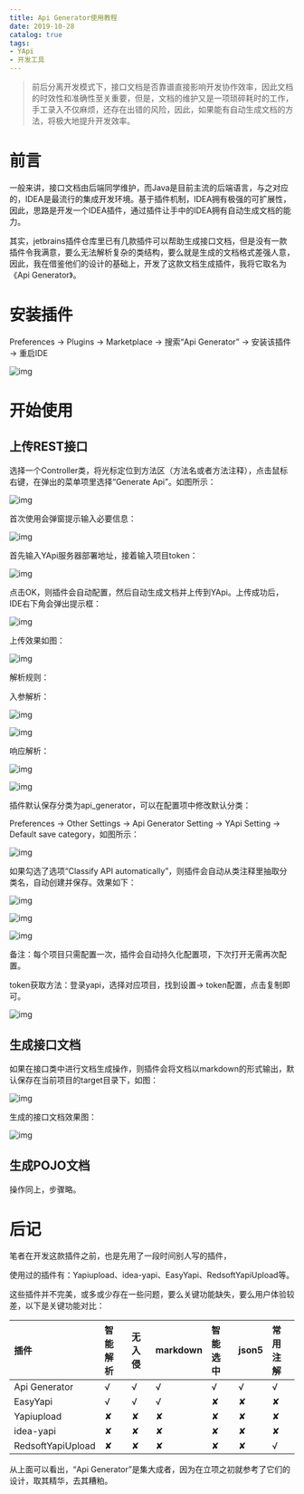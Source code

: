 ```yaml
---
title: Api Generator使用教程
date: 2019-10-28
catalog: true
tags:
- YApi
- 开发工具
---
```


>前后分离开发模式下，接口文档是否靠谱直接影响开发协作效率，因此文档的时效性和准确性至关重要，但是，文档的维护又是一项琐碎耗时的工作，手工录入不仅麻烦，还存在出错的风险，因此，如果能有自动生成文档的方法，将极大地提升开发效率。

# 前言

​		一般来讲，接口文档由后端同学维护，而Java是目前主流的后端语言，与之对应的，IDEA是最流行的集成开发环境。基于插件机制，IDEA拥有极强的可扩展性，因此，思路是开发一个IDEA插件，通过插件让手中的IDEA拥有自动生成文档的能力。

​		其实，jetbrains插件仓库里已有几款插件可以帮助生成接口文档，但是没有一款插件令我满意，要么无法解析复杂的类结构，要么就是生成的文档格式差强人意，因此，我在借鉴他们的设计的基础上，开发了这款文档生成插件，我将它取名为《Api Generator》。

# 安装插件

Preferences → Plugins → Marketplace → 搜索“Api Generator” → 安装该插件 → 重启IDE

![img](http://modela/resources/images/install_api_generator.png)

# 开始使用

## 上传REST接口

选择一个Controller类，将光标定位到方法区（方法名或者方法注释），点击鼠标右键，在弹出的菜单项里选择“Generate Api”。如图所示：

![img](http://modela/resources/images/upload_yapi.png)

首次使用会弹窗提示输入必要信息：

![img](http://modela/resources/images/yapi_server_url.png)

首先输入YApi服务器部署地址，接着输入项目token：

![img](http://modela/resources/images/yapi_token.png)

点击OK，则插件会自动配置，然后自动生成文档并上传到YApi。上传成功后，IDE右下角会弹出提示框：

![img](http://modela/resources/images/upload_yapi_success.png)

上传效果如图：

![img](http://modela/resources/images/yapi_demo.png)

解析规则：

入参解析：

![img](http://modela/resources/images/rest_param_resolve.png)

![img](http://modela/resources/images/rest_param_resolve_result.png)

响应解析：

![img](http://modela/resources/images/rest_response_resolve.png)

![img](http://modela/resources/images/rest_response_resolve_result.png)

插件默认保存分类为api_generator，可以在配置项中修改默认分类：

Preferences → Other Settings → Api Generator Setting → YApi Setting → Default save category，如图所示：

![img](http://modela/resources/images/save_directory.png)

如果勾选了选项“Classify API automatically”，则插件会自动从类注释里抽取分类名，自动创建并保存。效果如下：

![img](http://modela/resources/images/classify_auto.png)

![img](http://modela/resources/images/category_resolve.png)

![img](http://modela/resources/images/category_resolve_result.png)

备注：每个项目只需配置一次，插件会自动持久化配置项，下次打开无需再次配置。

token获取方法：登录yapi，选择对应项目，找到设置→ token配置，点击复制即可。

![img](http://modela/resources/images/ge't_token.png)
## 生成接口文档

如果在接口类中进行文档生成操作，则插件会将文档以markdown的形式输出，默认保存在当前项目的target目录下，如图：

![img](http://modela/resources/images/api_resolve.png)

生成的接口文档效果图：

![img](http://modela/resources/images/api_resolve_result.png)
## 生成POJO文档

操作同上，步骤略。

# 后记

笔者在开发这款插件之前，也是先用了一段时间别人写的插件，

使用过的插件有：Yapiupload、idea-yapi、EasyYapi、RedsoftYapiUpload等。

这些插件并不完美，或多或少存在一些问题，要么关键功能缺失，要么用户体验较差，以下是关键功能对比：

| 插件              | 智能解析 | 无入侵 | markdown | 智能选中 | json5 | 常用注解 |
| :---------------- | :------- | :----- | :------- | :------- | :---- | :------- |
| Api Generator     | √        | √      | √        | √        | √     | √        |
| EasyYapi          | √        | √      | √        | ✘        | ✘     | ✘        |
| Yapiupload        | ✘        | ✘      | ✘        | ✘        | ✘     | ✘        |
| idea-yapi         | ✘        | ✘      | ✘        | ✘        | ✘     | ✘        |
| RedsoftYapiUpload | ✘        | ✘      | ✘        | ✘        | ✘     | √        |

从上面可以看出，“Api Generator”是集大成者，因为在立项之初就参考了它们的设计，取其精华，去其糟粕。